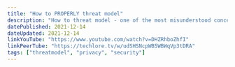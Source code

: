 ```yaml
---
title: "How to PROPERLY threat model"
description: "How to threat model - one of the most misunderstood concepts in the entire privacy & security community. Welcome to our complete guide to it!"
datePublished: 2021-12-14
dateUpdated: 2021-12-14
linkYouTube: "https://www.youtube.com/watch?v=DHZRhboZhfI"
linkPeerTube: "https://techlore.tv/w/udSHSNcpWB5WBWqVp3tDRA"
tags: ["threatmodel", "privacy", "security"]
---
```


